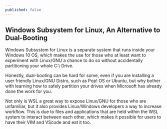 ```yaml
---
published: false
---
```

## Windows Subsystem for Linux, An Alternative to Dual-Booting

Windows Subsystem for Linux is a separate system that runs inside your Windows 10 OS, which makes the use for those who at least want to experiment with Linux/GNU a chance to do so without accidentally partitioning your whole C:\\ Drive. 

Honestly, dual-booting can be hard for some, even if you are installing a user friendly Linux/GNU Distro, such as Pop! OS or Ubuntu, but why bother with learning how to safely partition your drives when Microsoft has already done the work for you. 

Not only is WSL a great way to expose Linux/GNU for  those who are unfamiliar, but it also provides Linux/Windows developers a way to increase workflow. This is due to files and applications that are held within the WSL system to interact between each other, which makes it possible for users to have their VIM and VScode and eat it too.

